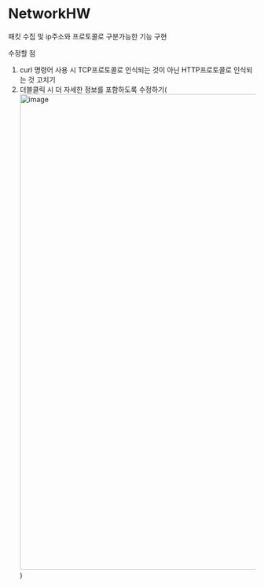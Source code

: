 # NetworkHW

패킷 수집 및 ip주소와 프로토콜로 구분가능한 기능 구현

수정할 점

1. curl 명령어 사용 시 TCP프로토콜로 인식되는 것이 아닌 HTTP프로토콜로 인식되는 것 고치기
2. 더블클릭 시 더 자세한 정보를 포함하도록 수정하기(<img width="968" alt="image" src="https://github.com/user-attachments/assets/c03a2d92-2807-49f8-83ee-2fcde1972e19">)
